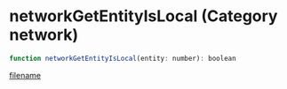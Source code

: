 # networkGetEntityIsLocal (Category network)

```js
function networkGetEntityIsLocal(entity: number): boolean
```

[filename](networkGetEntityIsLocal_m.md ':include')